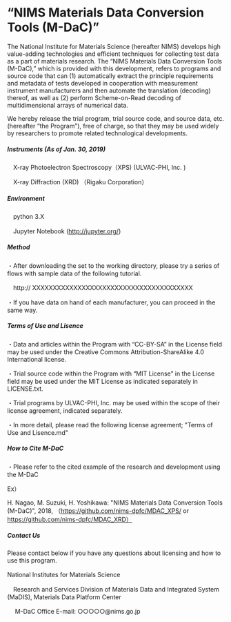 # “NIMS Materials Data Conversion Tools (M-DaC)”

The National Institute for Materials Science (hereafter NIMS) develops high value-adding technologies and efficient techniques for collecting test data as a part of materials research. The “NIMS Materials Data Conversion Tools (M-DaC),” which is provided with this development, refers to programs and source code that can (1) automatically extract the principle requirements and metadata of tests developed in cooperation with measurement instrument manufacturers and then automate the translation (decoding) thereof, as well as (2) perform Scheme-on-Read decoding of multidimensional arrays of numerical data. 

We hereby release the trial program, trial source code, and source data, etc. (hereafter “the Program”), free of charge, so that they may be used widely by researchers to promote related technological developments.



##### Instruments (As of Jan. 30, 2019) 

　X-ray Photoelectron Spectroscopy（XPS) (ULVAC-PHI, Inc. )

　X-ray Diffraction (XRD)   （Rigaku Corporation）



##### Environment

　python 3.X

　Jupyter Notebook (http://jupyter.org/)



##### Method

・After downloading the set to the working directory, please try a series of flows with sample data of the following tutorial.

　http:// XXXXXXXXXXXXXXXXXXXXXXXXXXXXXXXXXXXXXXX

・If you have data on hand of each manufacturer, you can proceed in the same way.



##### Terms of Use and Lisence

・Data and articles within the Program with “CC-BY-SA” in the License field may be used under the Creative Commons Attribution-ShareAlike 4.0 International license.

・Trial source code within the Program with “MIT License” in the License field may be used under the MIT License as indicated separately in LICENSE.txt. 

・Trial programs by ULVAC-PHI, Inc. may be used within the scope of their license agreement, indicated separately.

・In more detail, please read the following license agreement; "Terms of Use and Lisence.md"



##### How to Cite M-DaC

・Please refer to the cited example of the research and development using the M-DaC

Ex）

H. Nagao, M. Suzuki, H. Yoshikawa: "NIMS Materials Data Conversion Tools (M-DaC)", 2018, （https://github.com/nims-dpfc/MDAC_XPS/   or   https://github.com/nims-dpfc/MDAC_XRD）



##### Contact Us

Please contact below if you have any questions about licensing and how to use this program.



National Institutes for Materials Science　

 　Research and Services Division of Materials Data and Integrated System (MaDIS), Materials Data Platform Center

　 M-DaC Office  E-mail: ○○○○○@nims.go.jp